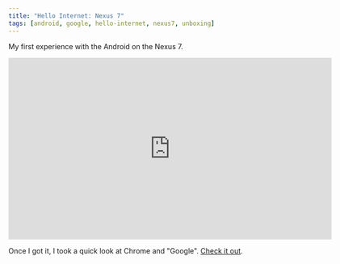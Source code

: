 ```yaml
---
title: "Hello Internet: Nexus 7"
tags: [android, google, hello-internet, nexus7, unboxing]
---
```


My first experience with the Android on the Nexus 7.

<div class="video vimeo wide"><iframe src="http://player.vimeo.com/video/45940441?title=0&amp;byline=0&amp;portrait=0&amp;color=ff7243" width="640" height="360" frameborder="0" webkitAllowFullScreen mozallowfullscreen allowFullScreen></iframe></div>

Once I got it, I took a quick look at Chrome and "Google". [Check it out](https://vimeo.com/45948239).

